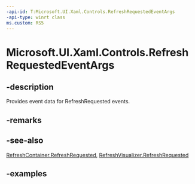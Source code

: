 ```yaml
---
-api-id: T:Microsoft.UI.Xaml.Controls.RefreshRequestedEventArgs
-api-type: winrt class
ms.custom: RS5
---
```

<!-- Class syntax.
public class RefreshRequestedEventArgs 
-->

# Microsoft.UI.Xaml.Controls.RefreshRequestedEventArgs


## -description

Provides event data for RefreshRequested events.


## -remarks


## -see-also

[RefreshContainer.RefreshRequested](refreshcontainer_refreshrequested.md), [RefreshVisualizer.RefreshRequested](refreshvisualizer_refreshrequested.md)


## -examples


